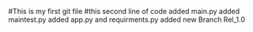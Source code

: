 #This is my first git file
#this second line of code
added main.py
added maintest.py
added app.py and requirments.py
added new Branch Rel_1.0